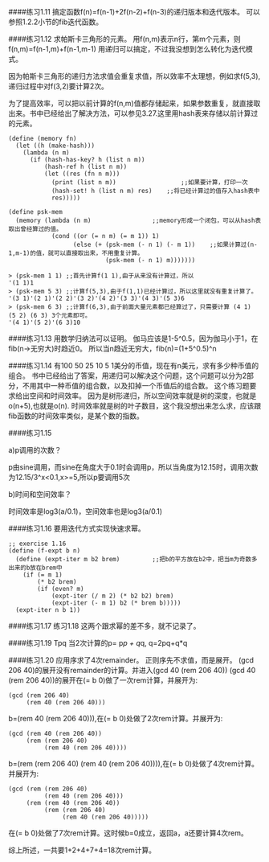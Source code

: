 ####练习1.11
搞定函数f(n)=f(n-1)+2f(n-2)+f(n-3)的递归版本和迭代版本。
可以参照1.2.2小节的fib迭代函数。

####练习1.12
求帕斯卡三角形的元素。
用f(n,m)表示n行，第m个元素，则f(n,m)=f(n-1,m)+f(n-1,m-1)
用递归可以搞定，不过我没想到怎么转化为迭代模式。

因为帕斯卡三角形的递归方法求值会重复求值，所以效率不太理想，例如求f(5,3),递归过程中对f(3,2)要计算2次。

为了提高效率，可以把以前计算的f(n,m)值都存储起来，如果参数重复，就直接取出来。书中已经给出了解决方法，可以参见3.27.这里用hash表来存储以前计算过的元素。
```racket
(define (memory fn)
  (let ((h (make-hash)))
    (lambda (n m)
      (if (hash-has-key? h (list n m))
          (hash-ref h (list n m))
          (let ((res (fn n m)))
            (print (list n m))              	;;如果要计算，打印一次
            (hash-set! h (list n m) res)	;;将已经计算过的值存入hash表中
            res))))) 

(define psk-mem 
  (memory (lambda (n m)					;;memory形成一个闭包，可以从hash表取出曾经算过的值。
            (cond ((or (= n m) (= m 1)) 1)
                  (else (+ (psk-mem (- n 1) (- m 1))	;;如果计算过(n-1,m-1)的值，就可以直接取出来，不用重复计算。
                           (psk-mem (- n 1) m)))))))
```
```racket
> (psk-mem 1 1) ;;首先计算f(1 1),由于从来没有计算过，所以
'(1 1)1
> (psk-mem 5 3) ;;计算f(5,3),由于f(1,1)已经计算过，所以这里就没有重复计算了。
'(3 1)'(2 1)'(2 2)'(3 2)'(4 2)'(3 3)'(4 3)'(5 3)6
> (psk-mem 6 3) ;;计算f(6,3),由于前面大量元素都已经算过了，只需要计算 (4 1) (5 2) (6 3) 3个元素即可。
'(4 1)'(5 2)'(6 3)10
```
####练习1.13
用数学归纳法可以证明。
伽马应该是1-5^0.5，因为伽马小于1，在fib(n->无穷大)时趋近0。
所以当n趋近无穷大，fib(n)=(1+5^0.5)^n

####练习1.14
有100 50 25 10 5 1美分的币值，现在有n美元，求有多少种币值的组合。
书中已经给出了答案，用递归可以解决这个问题，这个问题可以分为2部分，不用其中一种币值的组合数，以及扣掉一个币值后的组合数。
这个练习题要求给出空间和时间效率。
因为是树形递归，所以空间效率就是树的深度，也就是o(n+5),也就是o(n).
时间效率就是树的叶子数目，这个我没想出来怎么求，应该跟fib函数的时间效率类似，是某个数的指数。

####练习1.15

a)p调用的次数？

p由sine调用，而sine在角度大于0.1时会调用p，所以当角度为12.15时，调用次数为12.15/3^x<0.1,x>=5,所以p要调用5次

b)时间和空间效率？

时间效率是log3(a/0.1)，空间效率也是log3(a/0.1)

####练习1.16
要用迭代方式实现快速求幂。
```racket
;; exercise 1.16
(define (f-expt b n)
  (define (expt-iter m b2 brem)			;;把b的平方放在b2中，把当m为奇数多出来的b放在brem中
    (if (= m 1)
        (* b2 brem)
        (if (even? m)
            (expt-iter (/ m 2) (* b2 b2) brem)
            (expt-iter (- m 1) b2 (* brem b)))))
  (expt-iter n b 1))
```
####练习1.17 练习1.18
这两个跟求幂的差不多，就不记录了。

####练习1.19
Tpq 当2次计算的p= p*p + q*q, q=2pq+q*q

####练习1.20
应用序求了4次remainder。
正则序先不求值，而是展开。
(gcd 206 40)的展开没有remainder的计算。并进入(gcd 40 (rem 206 40))
(gcd 40 (rem 206 40))的展开在(= b 0)做了一次rem计算，并展开为:
```racket
(gcd (rem 206 40) 
     (rem 40 (rem 206 40)))
```
b=(rem 40 (rem 206 40))),在(= b 0)处做了2次rem计算。并展开为:
```racket
(gcd (rem 40 (rem 206 40)) 
     (rem (rem 206 40) 
          (rem 40 (rem 206 40))))
```
b=(rem (rem 206 40) 
          (rem 40 (rem 206 40)))),在(= b 0)处做了4次rem计算。并展开为:
```racket
(gcd (rem (rem 206 40) 
          (rem 40 (rem 206 40)))
     (rem (rem 40 (rem 206 40)) 
          (rem (rem 206 40) 
               (rem 40 (rem 206 40)))))
```
在(= b 0)处做了7次rem计算。这时候b=0成立，返回a，a还要计算4次rem。

综上所述，一共要1+2+4+7+4=18次rem计算。
